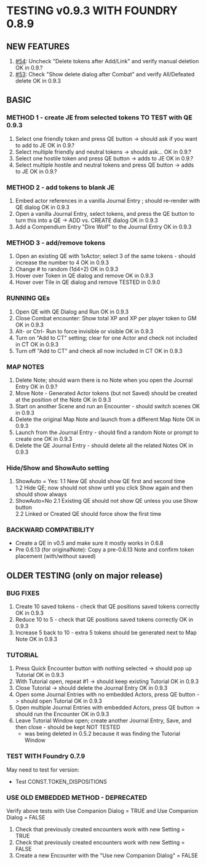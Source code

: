 # TESTING v0.9.3 WITH FOUNDRY 0.8.9

## NEW FEATURES
1. [#54](https://github.com/spetzel2020/quick-encounters/issues/54): Uncheck "Delete tokens after Add/Link" and verify manual deletion      OK in 0.9.?
2. [#53](https://github.com/spetzel2020/quick-encounters/issues/53): Check "Show delete dialog after Combat" and verify All/Defeated delete OK in 0.9.3


## BASIC
### METHOD 1 - create JE from selected tokens                                                               TO TEST with QE 0.9.3
1. Select one friendly token and press QE button -> should ask if you want to add to JE                     OK in 0.9.?			            	
2. Select multiple friendly and neutral tokens -> should ask...						                        OK in 0.9.?
3. Select one hostile token and press QE button -> adds to JE	                                            OK in 0.9.?					               
4. Select multiple hostile and neutral tokens and press QE button -> adds to JE 				            OK in 0.9.?	

### METHOD 2 - add tokens to blank JE
1. Embed actor references in a vanilla Journal Entry ; should re-render with QE dialog                      OK in 0.9.3
2. Open a vanilla Journal Entry, select tokens, and press the QE button to turn this into a QE -> ADD vs. CREATE dialog   OK in 0.9.3
3. Add a Compendium Entry "Dire Wolf" to the Journal Entry		                                       	    OK in 0.9.3

### METHOD 3 - add/remove tokens                                                        
1. Open an existing QE with 1xActor; select 3 of the same tokens - should increase the number to 4          OK in 0.9.3
2. Change # to random (1d4+2)                                                                               OK in 0.9.3
3. Hover over Token in QE dialog and remove                                                                 OK in 0.9.3								
4. Hover over Tile in QE dialog and remove		                                                            TESTED in 0.9.0

### RUNNING QEs
1. Open QE with QE Dialog and Run                                                                           OK in 0.9.3
2. Close Combat encounter: Show total XP and XP per player token to GM                                      OK in 0.9.3
3. Alt- or Ctrl- Run to force invisible or visible                                                          OK in 0.9.3
4. Turn on "Add to CT" setting; clear for one Actor and check not included in CT                            OK in 0.9.3
5. Turn off "Add to CT" and check all now included in CT                                                    OK in 0.9.3

### MAP NOTES
1. Delete Note; should warn there is no Note when you open the Journal Entry                                OK in 0.9.? 				               
2. Move Note - Generated Actor tokens (but not Saved) should be created at the position of the Note         OK in 0.9.3		               		
3. Start on another Scene and run an Encounter - should switch scenes     					                OK in 0.9.3
5. Delete the original Map Note and launch from a different Map Note                                        OK in 0.9.3                                       
7. Launch from the Journal Entry - should find a random Note or prompt to create one                        OK in 0.9.3
8. Delete the QE Journal Entry - should delete all the related Notes                                        OK in 0.9.3						                                      															

### Hide/Show and ShowAuto setting
1. ShowAuto = Yes:
1.1 New QE should show QE first and second time								
1.2 Hide QE; now should not show until you click Show again and then should show always				
2. ShowAuto=No
2.1 Existing QE should not show QE unless you use Show button							
2.2 Linked or Created QE should force show the first time

### BACKWARD COMPATIBILITY
- Create a QE in v0.5 and make sure it mostly works in 0.6.8
- Pre 0.6.13 (for originalNote): Copy a pre-0.6.13 Note and confirm token placement (with/without saved)
## OLDER TESTING (only on major release)
### BUG FIXES
1. Create 10 saved tokens - check that QE positions saved tokens correctly                                  OK in 0.9.3
2. Reduce 10 to 5 - check that QE positions saved tokens correctly                                          OK in 0.9.3
3. Increase 5 back to 10 - extra 5 tokens should be generated next to Map Note                              OK in 0.9.3
### TUTORIAL
1. Press Quick Encounter button with nothing selected -> should pop up Tutorial					 			OK in 0.9.3            		
2. With Tutorial open, repeat #1 -> should keep existing Tutorial         						        	OK in 0.9.3                        	
3. Close Tutorial -> should delete the Journal Entry                          						        OK in 0.9.3				    	
4. Open some Journal Entries with no embedded Actors, press QE button -> should open Tutorial               OK in 0.9.3  		    	
5. Open multiple Journal Entries with embedded Actors, press QE button -> should run the Encounter          OK in 0.9.3
6. Leave Tutorial Window open; create another Journal Entry, Save, and then close - should be kept		    NOT TESTED 	
    - was being deleted in 0.5.2 because it was finding the Tutorial Window


### TEST WITH Foundry 0.7.9
May need to test for version:
- Test CONST.TOKEN_DISPOSITIONS

### USE OLD EMBEDDED METHOD - DEPRECATED
Verify above tests with Use Companion Dialog = TRUE and Use Companion Dialog = FALSE
1. Check that previously created encounters work with new Setting = TRUE
2. Check that previously created encounters work with new Setting = FALSE
3. Create a new Encounter with the "Use new Companion Dialog" = FALSE


